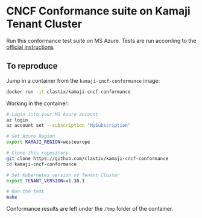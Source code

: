 # CNCF Conformance suite on Kamaji Tenant Cluster

Run this conformance test suite on MS Azure. Tests are run according to the [official instructions](https://github.com/cncf/k8s-conformance/blob/master/instructions.md)

## To reproduce

Jump in a container from the `kamaji-cncf-conformance` image:

```bash
docker run -it clastix/kamaji-cncf-conformance
```

Working in the container:

```bash
# Login into your MS Azure account
az login
az account set --subscription "MySubscription"

# Set Azure Region
export KAMAJI_REGION=westeurope

# Clone this repository
git clone https://github.com/clastix/kamaji-cncf-conformance
cd kamaji-cncf-conformance

# Set Kubernetes version of Tenant Cluster
export TENANT_VERSION=v1.30.1

# Run the test
make
```

Conformance results are left under the `/tmp` folder of the container.
